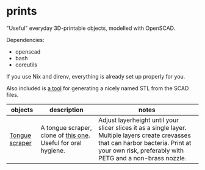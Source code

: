 # prints

"Useful" everyday 3D-printable objects, modelled with OpenSCAD.

Dependencies:

- openscad
- bash
- coreutils

If you use Nix and direnv, everything is already set up properly for you.

Also included is [a tool](./bin/mkstl) for generating a nicely named STL from the SCAD files.


| objects                                | description                                                                                                                                           | notes                                                                                                                                                                                             |
| ---                                    | ---                                                                                                                                                   | ---                                                                                                                                                                                               |
| [Tongue scraper](./tonguescraper.scad) | A tongue scraper, clone of [this one](http://www.tonguescraperusa.com/Oolitt-Tongue-Cleaner--Normal-Use-Pkg-of-6-_p_3.html). Useful for oral hygiene. | Adjust layerheight until your slicer slices it as a single layer. Multiple layers create crevasses that can harbor bacteria. Print at your own risk, preferably with PETG and a non-brass nozzle. |
